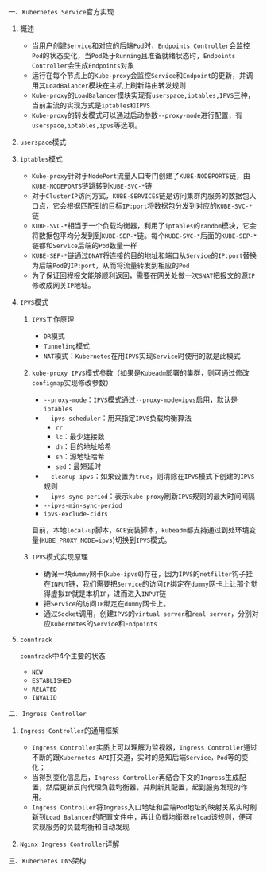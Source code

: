 一、`Kubernetes Service`官方实现

1. 概述
   - 当用户创建`Service`和对应的后端`Pod`时，`Endpoints Controller`会监控`Pod`的状态变化，当`Pod`处于`Running`且准备就绪状态时，`Endpoints Controller`会生成`Endpoints`对象
   - 运行在每个节点上的`Kube-proxy`会监控`Service`和`Endpoint`的更新，并调用其`LoadBalancer`模块在主机上刷新路由转发规则
   - `Kube-proxy`的`LoadBalancer`模块实现有`userspace,iptables,IPVS`三种，当前主流的实现方式是`iptables和IPVS`
   - `Kube-proxy`的转发模式可以通过启动参数`--proxy-mode`进行配置，有`userspace,iptables,ipvs`等选项。
   
2. `userspace`模式

3. `iptables`模式
   - `Kube-proxy`针对于`NodePort`流量入口专门创建了`KUBE-NODEPORTS`链，由`KUBE-NODEPORTS`链跳转到`KUBE-SVC-*`链
   - 对于`ClusterIP`访问方式，`KUBE-SERVICES`链是访问集群内服务的数据包入口点，它会根据匹配到的目标`IP:port`将数据包分发到对应的`KUBE-SVC-*`链
   - `KUBE-SVC-*`相当于一个负载均衡器，利用了`iptables`的`random`模块，它会将数据包平均分发到到`KUBE-SEP-*`链。每个`KUBE-SVC-*`后面的`KUBE-SEP-*`链都和`Service`后端的`Pod`数量一样
   - `KUBE-SEP-*`链通过`DNAT`将连接的目的地址和端口从`Service`的`IP:port`替换为后端`Pod`的`IP:port`，从而将流量转发到相应的`Pod`
   - 为了保证回程报文能够顺利返回，需要在网关处做一次`SNAT`把报文的源`IP`修改成网关`IP`地址。
   
4. `IPVS`模式

   1. `IPVS`工作原理

      - `DR`模式
      - `Tunneling`模式
      - `NAT`模式：`Kubernetes`在用`IPVS`实现`Service`时使用的就是此模式

   2. `kube-proxy IPVS`模式参数（如果是`Kubeadm`部署的集群，则可通过修改`configmap`实现修改参数）

      - `--proxy-mode`：`IPVS`模式通过`--proxy-mode=ipvs`启用，默认是`iptables`
      - `--ipvs-scheduler`：用来指定`IPVS`负载均衡算法
        - `rr`
        - `lc`：最少连接数
        - `dh`：目的地址哈希
        - `sh`：源地址哈希
        - `sed`：最短延时
      - `--cleanup-ipvs`：如果设置为`true`，则清除在`IPVS`模式下创建的`IPVS`规则
      - `--ipvs-sync-period`：表示`kube-proxy`刷新`IPVS`规则的最大时间间隔
      - `--ipvs-min-sync-period`
      - `ipvs-exclude-cidrs`

      目前，本地`local-up`脚本，`GCE`安装脚本，`kubeadm`都支持通过到处环境变量(`KUBE_PROXY_MODE=ipvs`)切换到`IPVS`模式。

   3. `IPVS`模式实现原理

      - 确保一块`dummy`网卡(`kube-ipvs0`)存在，因为`IPVS`的`netfilter`钩子挂在`INPUT`链，我们需要把`Service`的访问`IP`绑定在`dummy`网卡上让那个觉得虚拟`IP`就是本机`IP`，进而进入`INPUT`链
      - 把`Service`的访问`IP`绑定在`dummy`网卡上。
      - 通过`Socket`调用，创建`IPVS`的`virtual server`和`real server`，分别对应`Kubernetes`的`Service`和`Endpoints`

5. `conntrack`

   `conntrack`中4个主要的状态

   - `NEW`
   - `ESTABLISHED`
   - `RELATED`
   - `INVALID`

二、`Ingress Controller`

1. `Ingress Controller`的通用框架

   - `Ingress Controller`实质上可以理解为监视器，`Ingress Controller`通过不断的跟`Kubernetes API`打交道，实时的感知后端`Service，Pod`等的变化；
   - 当得到变化信息后，`Ingress Controller`再结合下文的`Ingress`生成配置，然后更新反向代理负载均衡器，并刷新其配置，起到服务发现的作用。
   - `Ingress Controller`将`Ingress`入口地址和后端`Pod`地址的映射关系实时刷新到`Load Balancer`的配置文件中，再让负载均衡器`reload`该规则，便可实现服务的负载均衡和自动发现
2. `Nginx Ingress Controller`详解

三、`Kubernetes DNS`架构

